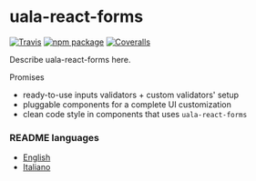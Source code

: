 # uala-react-forms

[![Travis][build-badge]][build]
[![npm package][npm-badge]][npm]
[![Coveralls][coveralls-badge]][coveralls]

Describe uala-react-forms here.

[build-badge]: https://img.shields.io/travis/user/repo/master.png?style=flat-square
[build]: https://travis-ci.org/user/repo
[npm-badge]: https://img.shields.io/npm/v/npm-package.png?style=flat-square
[npm]: https://www.npmjs.org/package/npm-package
[coveralls-badge]: https://img.shields.io/coveralls/user/repo/master.png?style=flat-square
[coveralls]: https://coveralls.io/github/user/repo

Promises

- ready-to-use inputs validators + custom validators' setup
- pluggable components for a complete UI customization
- clean code style in components that uses `uala-react-forms`

### README languages

- [English](README.md)
- [Italiano](README.it.md)
